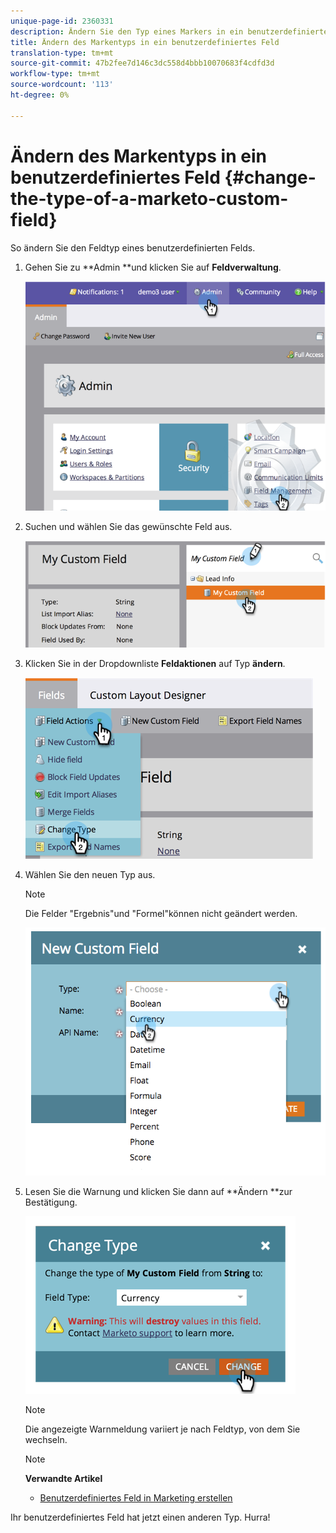 ```yaml
---
unique-page-id: 2360331
description: Ändern Sie den Typ eines Markers in ein benutzerdefiniertes Feld - Marketing to Docs - Produktdokumentation
title: Ändern des Markentyps in ein benutzerdefiniertes Feld
translation-type: tm+mt
source-git-commit: 47b2fee7d146c3dc558d4bbb10070683f4cdfd3d
workflow-type: tm+mt
source-wordcount: '113'
ht-degree: 0%

---
```



# Ändern des Markentyps in ein benutzerdefiniertes Feld {#change-the-type-of-a-marketo-custom-field}

So ändern Sie den Feldtyp eines benutzerdefinierten Felds.

1. Gehen Sie zu **Admin **und klicken Sie auf **Feldverwaltung**.

   ![](assets/image2014-9-18-13-3a4-3a39.png)

1. Suchen und wählen Sie das gewünschte Feld aus.

   ![](assets/image2014-9-18-13-3a4-3a48.png)

1. Klicken Sie in der Dropdownliste **Feldaktionen** auf Typ **ändern**.

   ![](assets/image2014-9-18-13-3a4-3a57.png)

1. Wählen Sie den neuen Typ aus.

   >[!NOTE]
   >
   >Die Felder &quot;Ergebnis&quot;und &quot;Formel&quot;können nicht geändert werden.

   ![](assets/image2015-4-22-9-3a39-3a3.png)

1. Lesen Sie die Warnung und klicken Sie dann auf **Ändern **zur Bestätigung.

   ![](assets/image2014-9-18-13-3a5-3a23.png)

   >[!NOTE]
   >
   >Die angezeigte Warnmeldung variiert je nach Feldtyp, von dem Sie wechseln.

   >[!NOTE]
   >
   >**Verwandte Artikel**
   >
   >    
   >    
   >    * [Benutzerdefiniertes Feld in Marketing erstellen](create-a-custom-field-in-marketo.md)


Ihr benutzerdefiniertes Feld hat jetzt einen anderen Typ. Hurra!
